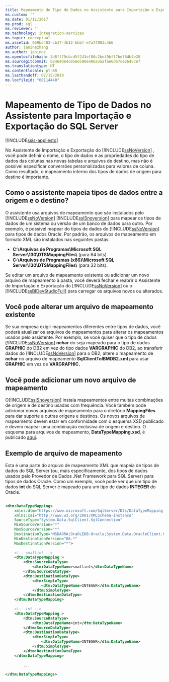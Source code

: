 ```yaml
---
title: Mapeamento de Tipo de Dados no Assistente para Importação e Exportação do SQL Server | Microsoft Docs
ms.custom: ''
ms.date: 01/11/2017
ms.prod: sql
ms.reviewer: ''
ms.technology: integration-services
ms.topic: conceptual
ms.assetid: 669be403-cb17-4b12-bbbf-e7a74003c4b6
author: janinezhang
ms.author: janinez
ms.openlocfilehash: 3d8ff79cbcd5f243ef80c2be49bff7be78db4e20
ms.sourcegitcommit: b2464064c0566590e486a3aafae6d67ce2645cef
ms.translationtype: HT
ms.contentlocale: pt-BR
ms.lasthandoff: 07/15/2019
ms.locfileid: "68114448"
---
```

# <a name="data-type-mapping-in-the-sql-server-import-and-export-wizard"></a>Mapeamento de Tipo de Dados no Assistente para Importação e Exportação do SQL Server

[!INCLUDE[ssis-appliesto](../../includes/ssis-appliesto-ssvrpluslinux-asdb-asdw-xxx.md)]


 No Assistente de Importação e Exportação do [!INCLUDE[ssNoVersion](../../includes/ssnoversion-md.md)] , você pode definir o nome, o tipo de dados e as propriedades do tipo de dados das colunas nas novas tabelas e arquivos de destino, mas não é possível especificar conversões personalizadas para valores de coluna. Como resultado, o mapeamento interno dos tipos de dados de origem para destino é importante.  
  
##  <a name="wizardMapping"></a> Como o assistente mapeia tipos de dados entre a origem e o destino?
O assistente usa arquivos de mapeamento que são instalados pelo [!INCLUDE[ssNoVersion](../../includes/ssnoversion-md.md)] [!INCLUDE[ssISnoversion](../../includes/ssisnoversion-md.md)] para mapear os tipos de dados de um sistema ou versão de um banco de dados para outro. Por exemplo, é possível mapear do tipos de dados do [!INCLUDE[ssNoVersion](../../includes/ssnoversion-md.md)] para tipos de dados Oracle. Por padrão, os arquivos de mapeamento em formato XML são instalados nas seguintes pastas.
-   **C:\Arquivos de Programas\Microsoft SQL Server\130\DTSMappingFiles\\** (para 64 bits)
-   **C:\Arquivos de Programas (x86)\Microsoft SQL Server\130\DTSMappingFiles\\** (para 32 bits).  
  
 Se editar um arquivo de mapeamento existente ou adicionar um novo arquivo de mapeamento à pasta, você deverá fechar e reabrir o Assistente de Importação e Exportação do [!INCLUDE[ssNoVersion](../../includes/ssnoversion-md.md)] ou o [!INCLUDE[ssBIDevStudioFull](../../includes/ssbidevstudiofull-md.md)] para carregar os arquivos novos ou alterados.  
 
## <a name="you-can-change-an-existing-mapping-file"></a>Você pode alterar um arquivo de mapeamento existente
Se sua empresa exigir mapeamentos diferentes entre tipos de dados, você poderá atualizar os arquivos de mapeamentos para alterar os mapeamentos usados pelo assistente. Por exemplo, se você quiser que o tipo de dados [!INCLUDE[ssNoVersion](../../includes/ssnoversion-md.md)] **nchar** do seja mapeado para o tipo de dados **GRAPHIC** do DB2 em vez do tipo dados **VARGRAPHIC** do DB2, ao transferir dados do [!INCLUDE[ssNoVersion](../../includes/ssnoversion-md.md)] para o DB2, altere o mapeamento de **nchar** no arquivo de mapeamento **SqlClientToIBMDB2.xml** para usar **GRAPHIC** em vez de **VARGRAPHIC.**  
  
## <a name="you-can-add-a-new-mapping-file"></a>Você pode adicionar um novo arquivo de mapeamento
O[!INCLUDE[ssISnoversion](../../includes/ssisnoversion-md.md)] instala mapeamentos entre muitas combinações de origem e de destino usadas com frequência. Você também pode adicionar novos arquivos de mapeamento para o diretório **MappingFiles** para dar suporte a outras origens e destinos. Os novos arquivos de mapeamento devem estar em conformidade com o esquema XSD publicado e devem mapear uma combinação exclusiva de origem e destino. O esquema para arquivos de mapeamento, **DataTypeMapping.xsd**, é publicado [aqui](https://schemas.microsoft.com/sqlserver/2008/07/IntegrationServices/DataTypeMapping/DataTypeMapping.xsd).
 
## <a name="sample-mapping-file"></a>Exemplo de arquivo de mapeamento
Esta é uma parte do arquivo de mapeamento XML que mapeia de tipos de dados do SQL Server (ou, mais especificamente, dos tipos de dados usados pelo Provedor de Dados .Net Framework para SQL Server) para tipos de dados Oracle. Como um exemplo, você pode ver que um tipo de dados **int** do SQL Server é mapeado para um tipo de dados **INTEGER** do Oracle.
  
```xml  
  
<dtm:DataTypeMappings  
    xmlns:dtm="https://www.microsoft.com/SqlServer/Dts/DataTypeMapping.xsd"   
    xmlns:xsi="http://www.w3.org/2001/XMLSchema-instance"  
    SourceType="System.Data.SqlClient.SqlConnection"   
    MinSourceVersion="*"   
    MaxSourceVersion="*"   
    DestinationType="MSDAORA;OraOLEDB.Oracle;System.Data.OracleClient.OracleConnection"   
    MinDestinationVersion="08.*"   
    MaxDestinationVersion="*">  
  
    <!-- smallint -->  
    <dtm:DataTypeMapping >  
        <dtm:SourceDataType>  
            <dtm:DataTypeName>smallint</dtm:DataTypeName>  
        </dtm:SourceDataType>  
        <dtm:DestinationDataType>  
            <dtm:SimpleType>  
                <dtm:DataTypeName>INTEGER</dtm:DataTypeName>  
            </dtm:SimpleType>  
        </dtm:DestinationDataType>  
    </dtm:DataTypeMapping>    
  
    <!-- int -->  
    <dtm:DataTypeMapping >  
        <dtm:SourceDataType>  
            <dtm:DataTypeName>int</dtm:DataTypeName>  
        </dtm:SourceDataType>  
        <dtm:DestinationDataType>  
            <dtm:SimpleType>  
                <dtm:DataTypeName>INTEGER</dtm:DataTypeName>  
            </dtm:SimpleType>  
        </dtm:DestinationDataType>  
    </dtm:DataTypeMapping>    
  
        ...  
  
</dtm:DataTypeMappings>  
  
```  

